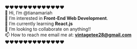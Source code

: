 &hearts;&hearts;&hearts;&hearts;&hearts;&hearts;&hearts;&hearts;&hearts;&hearts;&hearts;&hearts;&hearts;<br>
👋 Hi, I’m @tianamariah<br>
👀 I’m interested in <strong>Front-End Web Development</strong>.<br>
🌱 I’m currently learning <strong>React.js</strong><br>
💞️ I’m looking to collaborate on anything!!<br>
📫 How to reach me email me at: <strong>vintagetee28@gmail.com</strong><br>
&hearts;&hearts;&hearts;&hearts;&hearts;&hearts;&hearts;&hearts;&hearts;&hearts;&hearts;&hearts;&hearts;<br>


<!---
tianamariah/tianamariah is a ✨ special ✨ repository because its `README.md` (this file) appears on your GitHub profile.
You can click the Preview link to take a look at your changes.
--->
